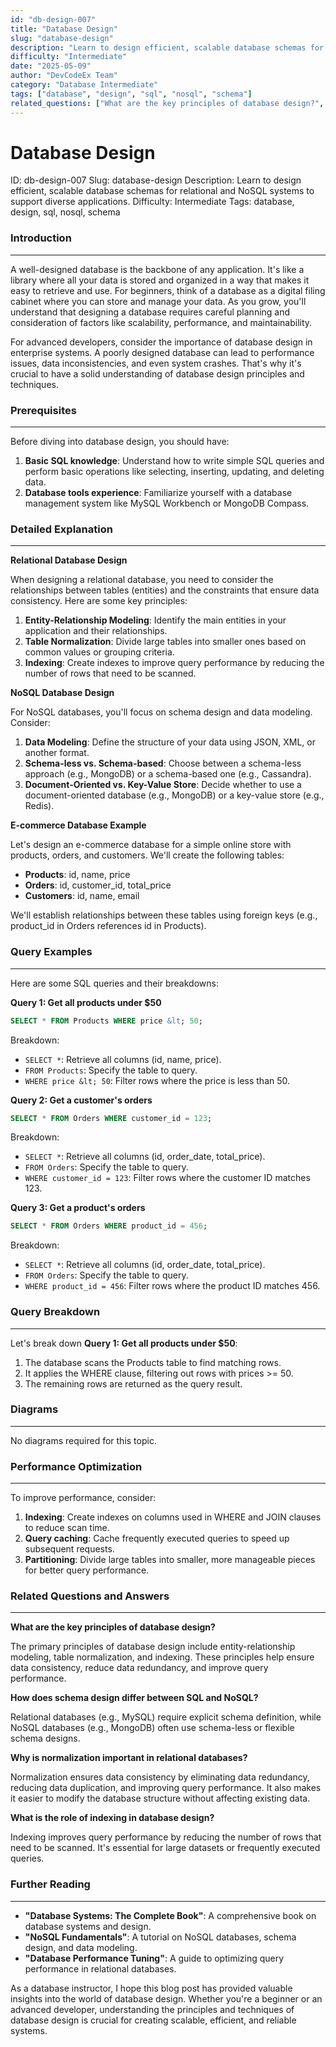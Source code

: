 ```yaml
---
id: "db-design-007"
title: "Database Design"
slug: "database-design"
description: "Learn to design efficient, scalable database schemas for relational and NoSQL systems to support diverse applications."
difficulty: "Intermediate"
date: "2025-05-09"
author: "DevCodeEx Team"
category: "Database Intermediate"
tags: ["database", "design", "sql", "nosql", "schema"]
related_questions: ["What are the key principles of database design?", "How does schema design differ between SQL and NoSQL?", "Why is normalization important in relational databases?", "What is the role of indexing in database design?"]
---
```


**Database Design**
=====================

ID: db-design-007
Slug: database-design
Description: Learn to design efficient, scalable database schemas for relational and NoSQL systems to support diverse applications.
Difficulty: Intermediate
Tags: database, design, sql, nosql, schema

### Introduction
----------------

A well-designed database is the backbone of any application. It's like a library where all your data is stored and organized in a way that makes it easy to retrieve and use. For beginners, think of a database as a digital filing cabinet where you can store and manage your data. As you grow, you'll understand that designing a database requires careful planning and consideration of factors like scalability, performance, and maintainability.

For advanced developers, consider the importance of database design in enterprise systems. A poorly designed database can lead to performance issues, data inconsistencies, and even system crashes. That's why it's crucial to have a solid understanding of database design principles and techniques.

### Prerequisites
----------------

Before diving into database design, you should have:

1. **Basic SQL knowledge**: Understand how to write simple SQL queries and perform basic operations like selecting, inserting, updating, and deleting data.
2. **Database tools experience**: Familiarize yourself with a database management system like MySQL Workbench or MongoDB Compass.

### Detailed Explanation
-------------------------

**Relational Database Design**

When designing a relational database, you need to consider the relationships between tables (entities) and the constraints that ensure data consistency. Here are some key principles:

1. **Entity-Relationship Modeling**: Identify the main entities in your application and their relationships.
2. **Table Normalization**: Divide large tables into smaller ones based on common values or grouping criteria.
3. **Indexing**: Create indexes to improve query performance by reducing the number of rows that need to be scanned.

**NoSQL Database Design**

For NoSQL databases, you'll focus on schema design and data modeling. Consider:

1. **Data Modeling**: Define the structure of your data using JSON, XML, or another format.
2. **Schema-less vs. Schema-based**: Choose between a schema-less approach (e.g., MongoDB) or a schema-based one (e.g., Cassandra).
3. **Document-Oriented vs. Key-Value Store**: Decide whether to use a document-oriented database (e.g., MongoDB) or a key-value store (e.g., Redis).

**E-commerce Database Example**

Let's design an e-commerce database for a simple online store with products, orders, and customers. We'll create the following tables:

* **Products**: id, name, price
* **Orders**: id, customer_id, total_price
* **Customers**: id, name, email

We'll establish relationships between these tables using foreign keys (e.g., product_id in Orders references id in Products).

### Query Examples
-------------------

Here are some SQL queries and their breakdowns:

**Query 1: Get all products under $50**
```sql
SELECT * FROM Products WHERE price &lt; 50;
```
Breakdown:

* `SELECT *`: Retrieve all columns (id, name, price).
* `FROM Products`: Specify the table to query.
* `WHERE price &lt; 50`: Filter rows where the price is less than 50.

**Query 2: Get a customer's orders**
```sql
SELECT * FROM Orders WHERE customer_id = 123;
```
Breakdown:

* `SELECT *`: Retrieve all columns (id, order_date, total_price).
* `FROM Orders`: Specify the table to query.
* `WHERE customer_id = 123`: Filter rows where the customer ID matches 123.

**Query 3: Get a product's orders**
```sql
SELECT * FROM Orders WHERE product_id = 456;
```
Breakdown:

* `SELECT *`: Retrieve all columns (id, order_date, total_price).
* `FROM Orders`: Specify the table to query.
* `WHERE product_id = 456`: Filter rows where the product ID matches 456.

### Query Breakdown
-------------------

Let's break down **Query 1: Get all products under $50**:

1. The database scans the Products table to find matching rows.
2. It applies the WHERE clause, filtering out rows with prices &gt;= 50.
3. The remaining rows are returned as the query result.

### Diagrams
------------

No diagrams required for this topic.

### Performance Optimization
---------------------------

To improve performance, consider:

1. **Indexing**: Create indexes on columns used in WHERE and JOIN clauses to reduce scan time.
2. **Query caching**: Cache frequently executed queries to speed up subsequent requests.
3. **Partitioning**: Divide large tables into smaller, more manageable pieces for better query performance.

### Related Questions and Answers
-----------------------------------

**What are the key principles of database design?**

The primary principles of database design include entity-relationship modeling, table normalization, and indexing. These principles help ensure data consistency, reduce data redundancy, and improve query performance.

**How does schema design differ between SQL and NoSQL?**

Relational databases (e.g., MySQL) require explicit schema definition, while NoSQL databases (e.g., MongoDB) often use schema-less or flexible schema designs.

**Why is normalization important in relational databases?**

Normalization ensures data consistency by eliminating data redundancy, reducing data duplication, and improving query performance. It also makes it easier to modify the database structure without affecting existing data.

**What is the role of indexing in database design?**

Indexing improves query performance by reducing the number of rows that need to be scanned. It's essential for large datasets or frequently executed queries.

### Further Reading
-------------------

* **"Database Systems: The Complete Book"**: A comprehensive book on database systems and design.
* **"NoSQL Fundamentals"**: A tutorial on NoSQL databases, schema design, and data modeling.
* **"Database Performance Tuning"**: A guide to optimizing query performance in relational databases.

As a database instructor, I hope this blog post has provided valuable insights into the world of database design. Whether you're a beginner or an advanced developer, understanding the principles and techniques of database design is crucial for creating scalable, efficient, and reliable systems.